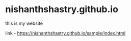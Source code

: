 # nishanthshastry.github.io

this is my website

link - https://nishanthshastry.github.io/sample/index.html

